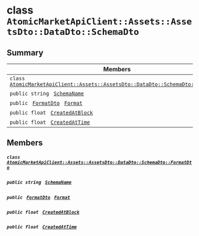 # class `AtomicMarketApiClient::Assets::AssetsDto::DataDto::SchemaDto` 

## Summary

 Members                                | Descriptions                                
----------------------------------------|---------------------------------------------
`class ` [`AtomicMarketApiClient::Assets::AssetsDto::DataDto::SchemaDto::FormatDto`](.github/workflows/documentation/md/AtomicMarketApiClient--Assets--AssetsDto--DataDto--SchemaDto--FormatDto.md#class_atomic_market_api_client_1_1_assets_1_1_assets_dto_1_1_data_dto_1_1_schema_dto_1_1_format_dto)        | 
`public string ` [`SchemaName`](#class_atomic_market_api_client_1_1_assets_1_1_assets_dto_1_1_data_dto_1_1_schema_dto_1a50d439f0d7b1835a13ec1f4da383f957) | 
`public ` [`FormatDto`](.github/workflows/documentation/md/AtomicMarketApiClient--Assets--AssetsDto--DataDto--SchemaDto--FormatDto.md#class_atomic_market_api_client_1_1_assets_1_1_assets_dto_1_1_data_dto_1_1_schema_dto_1_1_format_dto)` ` [`Format`](#class_atomic_market_api_client_1_1_assets_1_1_assets_dto_1_1_data_dto_1_1_schema_dto_1ab4fe4d63207a5184d9e0c8a5aa54891c) | 
`public float ` [`CreatedAtBlock`](#class_atomic_market_api_client_1_1_assets_1_1_assets_dto_1_1_data_dto_1_1_schema_dto_1a0caa720646d595f07067fcc6c44a4b2e) | 
`public float ` [`CreatedAtTime`](#class_atomic_market_api_client_1_1_assets_1_1_assets_dto_1_1_data_dto_1_1_schema_dto_1a14bdb6268c108cfc8647325d8aff2078) | 

## Members

##### `class ` [`AtomicMarketApiClient::Assets::AssetsDto::DataDto::SchemaDto::FormatDto`](.github/workflows/documentation/md/AtomicMarketApiClient--Assets--AssetsDto--DataDto--SchemaDto--FormatDto.md#class_atomic_market_api_client_1_1_assets_1_1_assets_dto_1_1_data_dto_1_1_schema_dto_1_1_format_dto) 

##### `public string ` [`SchemaName`](#class_atomic_market_api_client_1_1_assets_1_1_assets_dto_1_1_data_dto_1_1_schema_dto_1a50d439f0d7b1835a13ec1f4da383f957) 

##### `public ` [`FormatDto`](.github/workflows/documentation/md/AtomicMarketApiClient--Assets--AssetsDto--DataDto--SchemaDto--FormatDto.md#class_atomic_market_api_client_1_1_assets_1_1_assets_dto_1_1_data_dto_1_1_schema_dto_1_1_format_dto)` ` [`Format`](#class_atomic_market_api_client_1_1_assets_1_1_assets_dto_1_1_data_dto_1_1_schema_dto_1ab4fe4d63207a5184d9e0c8a5aa54891c) 

##### `public float ` [`CreatedAtBlock`](#class_atomic_market_api_client_1_1_assets_1_1_assets_dto_1_1_data_dto_1_1_schema_dto_1a0caa720646d595f07067fcc6c44a4b2e) 

##### `public float ` [`CreatedAtTime`](#class_atomic_market_api_client_1_1_assets_1_1_assets_dto_1_1_data_dto_1_1_schema_dto_1a14bdb6268c108cfc8647325d8aff2078) 

